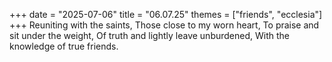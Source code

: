 +++
date = "2025-07-06"
title = "06.07.25"
themes = ["friends", "ecclesia"]
+++
Reuniting with the saints,
Those close to my worn heart,
To praise and sit under the weight,
Of truth and lightly leave unburdened,
With the knowledge of true friends.
